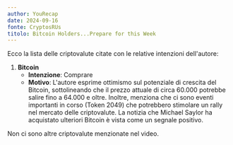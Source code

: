 ```yaml
---
author: YouRecap
date: 2024-09-16
fonte: CryptosRUs
titolo: Bitcoin Holders...Prepare for this Week
---
```


Ecco la lista delle criptovalute citate con le relative intenzioni dell'autore:

1. **Bitcoin**
   - **Intenzione**: Comprare
   - **Motivo**: L'autore esprime ottimismo sul potenziale di crescita del Bitcoin, sottolineando che il prezzo attuale di circa 60.000 potrebbe salire fino a 64.000 e oltre. Inoltre, menziona che ci sono eventi importanti in corso (Token 2049) che potrebbero stimolare un rally nel mercato delle criptovalute. La notizia che Michael Saylor ha acquistato ulteriori Bitcoin è vista come un segnale positivo.

Non ci sono altre criptovalute menzionate nel video.

